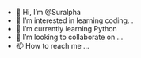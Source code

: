 - 👋 Hi, I’m @Suralpha
- 👀 I’m interested in learning coding. .
- 🌱 I’m currently learning Python
- 💞️ I’m looking to collaborate on ...
- 📫 How to reach me ...

<!---
Suralpha/Suralpha is a ✨ special ✨ repository because its `README.md` (this file) appears on your GitHub profile.
You can click the Preview link to take a look at your changes.
--->
